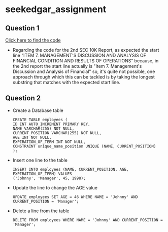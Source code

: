 # seekedgar_assignment

## Question 1

[Click here to find the code](https://colab.research.google.com/drive/1ANEtfOEN_wPA7-YGCb5U1Y3Oy5-lZ26t?usp=sharing)

- Regarding the code for the 2nd SEC 10K Report, as expected the start line “ITEM 7.
MANAGEMENT'S DISCUSSION AND ANALYSIS OF FINANCIAL CONDITION AND RESULTS OF
OPERATIONS” because, in the 2nd report the start line actually is "Item 7. Management's Discussion and Analysis of Financial" so, it's quite not possible, one approach through which this can be tackled is by taking the longest substring that matches with the expected start line.

## Question 2

- Create a Database table
    ```
    CREATE TABLE employees (
    ID INT AUTO_INCREMENT PRIMARY KEY,
    NAME VARCHAR(255) NOT NULL,
    CURRENT_POSITION VARCHAR(255) NOT NULL,
    AGE INT NOT NULL,
    EXPIRATION_OF_TERM INT NOT NULL,
    CONSTRAINT unique_name_position UNIQUE (NAME, CURRENT_POSITION)
    );
    ```
- Insert one line to the table
  ```
  INSERT INTO employees (NAME, CURRENT_POSITION, AGE, EXPIRATION_OF_TERM) VALUES 
  ('Johnny', 'Manager', 45, 1998);

  ```
- Update the line to change the AGE value
  ```
  UPDATE employees SET AGE = 46 WHERE NAME = 'Johnny' AND CURRENT_POSITION = 'Manager';
  ```
- Delete a line from the table
  ```
  DELETE FROM employees WHERE NAME = 'Johnny' AND CURRENT_POSITION = 'Manager';
  ```
